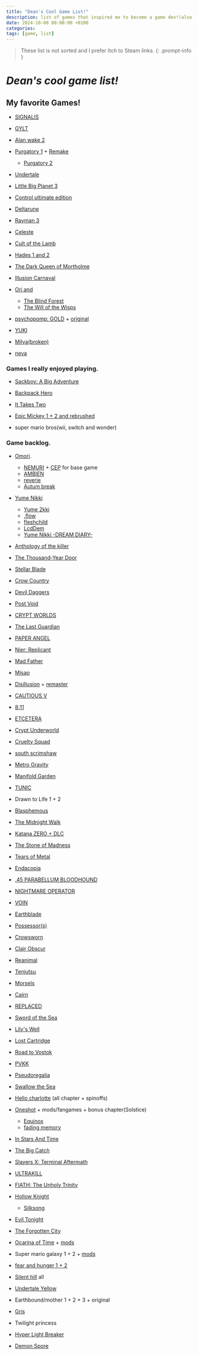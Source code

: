 ```yaml
---
title: "Dean's Cool Game List!"
description: list of games that inspired me to become a game dev!(also to keep being one!)
date: 2024-10-08 00:00:00 +0100
categories:
tags: [game, list]
---
```

> These list is not sorted and
I prefer Itch to Steam links.
{: .prompt-info }
# ***Dean's cool game list!***

## My favorite Games!
- [SIGNALIS](https://rose-engine.org/signalis/)

- [GYLT](https://tequilaworks.com/en/gylt/)

- [Alan wake 2](https://www.alanwake.com/)

- [Purgatory 1](https://memoriesoffear.jcink.net/index.php?showtopic=68) + [Remake](https://store.steampowered.com/app/2851770/NARAKU/)
  - [Purgatory 2](https://memoriesoffear.jcink.net/index.php?showtopic=85)

- [Undertale](https://undertale.com/)

- [Little Big Planet 3](https://www.lbpunion.com/)

- [Control ultimate edition](https://www.remedygames.com/games/control)

- [Deltarune](https://deltarune.com/)

- [Rayman 3](https://raymanpc.com/wiki/en/Rayman_3)

- [Celeste](https://www.celestegame.com/)

- [Cult of the Lamb](https://www.cultofthelamb.com/)

- [Hades 1 and 2](https://www.supergiantgames.com/games/hades-ii/)

- [The Dark Queen of Mortholme](https://qwertyprophecy.itch.io/mortholme)

- [Illusion Carnaval](https://kiz-qi.itch.io/illusion-carnival)

- [Ori and](https://www.orithegame.com/)
    - [The Blind Forest](https://www.orithegame.com/blind-forest/)
    - [The Will of the Wisps](https://store.steampowered.com/app/1057090/Ori_and_the_Will_of_the_Wisps/)

- [psychopomp: GOLD](https://store.steampowered.com/app/3243190/Psychopomp_GOLD/) + [original](https://karbonic.itch.io/psychopomp)

- [YUKI](https://visualmemoryunit.itch.io/yuki)

- [Milya(broken)](https://lol-rust.itch.io/milyabroken)

- [neva](https://neva.game/)



### Games I really enjoyed playing.
- [Sackboy: A Big Adventure](https://store.steampowered.com/app/1599660/Sackboy_A_Big_Adventure/)

- [Backpack Hero](https://thejaspel.itch.io/backpack-hero)

- [It Takes Two](https://www.ea.com/games/it-takes-two)

- [Epic Mickey 1 + 2 and rebrushed](https://store.steampowered.com/app/1522160/Disney_Epic_Mickey_Rebrushed/)

- super mario bros(wii, switch and wonder)

### Game backlog.
- [Omori](https://www.omori-game.com/). 
    - [NEMURI](https://mods.one/mod/nemuri) + [CEP](https://mods.one/mod/cep) for base game
    - [AMBIEN](https://mods.one/mod/ambien)
    - [reverie](https://mods.one/mod/reverie)
    - [Autum break](https://mods.one/mod/autumnbreak)

- [Yume Nikki](https://www.yume.wiki/yume/Yume_Nikki)
  - [Yume 2kki](https://yume.wiki/2kki/Yume_2kki_Wiki)
  - [.flow](https://yume.wiki/flow/Downloads)
  - [fleshchild](https://yumenikkifg.fandom.com/wiki/Fleshchild)
  - [LcdDem](https://guilvector.itch.io/lcddem)
  - [Yume Nikki -DREAM DIARY-](https://store.steampowered.com/app/774811/YUMENIKKI_DREAM_DIARY/)

- [Anthology of the killer](https://thecatamites.itch.io/anthology-of-the-killer)

- [The Thousand-Year Door](https://www.mariowiki.com/Paper_Mario:_The_Thousand-Year_Door)

- [Stellar Blade](https://www.stellar-blade.com/)

- [Crow Country](https://crowcountrygame.com/)

- [Devil Daggers](https://devildaggers.com/)

- [Post Void](https://store.steampowered.com/app/1285670/Post_Void/)

- [CRYPT WORLDS](https://www.cicadamarionette.com/Games/CryptWorlds/Main.html)

- [The Last Guardian](https://www.playstation.com/en-us/games/the-last-guardian/)

- [PAPER ANGEL](https://slitherbop.itch.io/paper-angel)

- [Nier: Replicant](https://store.steampowered.com/app/1113560/NieR_Replicant_ver122474487139/)

- [Mad Father](https://store.steampowered.com/app/483980/Mad_Father/)

- [Misao](https://store.steampowered.com/app/691450/Misao__2024_HD_Remaster/)

- [Disillusion](https://store.steampowered.com/app/1490060/Disillusion/) + [remaster](https://disillusionst.itch.io/disillusion-st)

- [CAUTIOUS V](https://beefstrong.itch.io/cautious-v-)

- [8:11](https://goth-6669.itch.io/811)

- [ETCETERA](https://slitherbop.itch.io/etcetera)

- [Crypt Underworld](https://lilithzone.itch.io/crypt-underworld)

- [Cruelty Squad](https://store.steampowered.com/app/1388770/Cruelty_Squad/)

- [south scrimshaw](https://nomarsh.itch.io/)

- [Metro Gravity](https://store.steampowered.com/app/2986450/Metro_Gravity/)

- [Manifold Garden](https://manifold.garden/)

- [TUNIC](https://tunicgame.com/)

- Drawn to Life 1 + 2

- [Blasphemous](https://store.steampowered.com/app/774361/Blasphemous/)

- [The Midnight Walk](https://store.steampowered.com/app/2863640/The_Midnight_Walk/)

- [Katana ZERO + DLC](https://katanazero.com/)

- [The Stone of Madness](https://store.steampowered.com/app/1309710/The_Stone_of_Madness/)

- [Tears of Metal](https://store.steampowered.com/app/1913120/Tears_of_Metal/)

- [Endacopia](https://store.steampowered.com/app/2684630/Endacopia/)

- [.45 PARABELLUM BLOODHOUND](https://store.steampowered.com/app/3014650/45_PARABELLUM_BLOODHOUND__Cyberpunk_Active_Time_Action/)

- [NIGHTMARE OPERATOR](https://store.steampowered.com/app/2957360/NIGHTMARE_OPERATOR/)

- [VOIN](https://store.steampowered.com/app/2464530/VOIN/)

- [Earthblade](https://exok.com/games/earthblade/)

- [Possessor(s)](https://store.steampowered.com/app/2132890/Possessors/)

- [Crowsworn](https://crowsworn.com/)

- [Clair Obscur](https://www.expedition33.com/)

- [Reanimal](https://reanimal.thqnordic.com/)

- [Tenjutsu](https://www.devolverdigital.com/games/tenjutsu)

- [Morsels](https://furcula.ca/)

- [Cairn](https://store.steampowered.com/app/1588550/Cairn/)

- [REPLACED](https://sadcatstudios.com/)

- [Sword of the Sea](https://swordoftheseagame.com/)

- [Lily's Well](https://pureiceblue.itch.io/lilys-well)

- [Lost Cartridge](https://pureiceblue.itch.io/lost-cartridge-cold-read)

- [Road to Vostok](https://www.roadtovostok.com/)

- [PVKK](https://pvkk.game/)

- [Pseudoregalia](https://rittzler.itch.io/pseudoregalia)

- [Swallow the Sea](https://itsthetalia.itch.io/swallow-the-sea)

- [Hello charlotte](https://etherane.itch.io/) (all chapter + spinoffs) 

- [Oneshot](https://futurecat.itch.io/) + mods/fangames + bonus chapter(Solstice)
    - [Equinox](https://kittehcreations.com/?a=1#mods)
    - [fading memory](https://astrabit.itch.io/oneshot-fading-memory)

- [In Stars And Time](https://www.instarsandtime.com/)

- [The Big Catch](https://thebigcatchgame.com/)

- [Slayers X: Terminal Aftermath](https://store.steampowered.com/app/1931020/Slayers_X_Terminal_Aftermath_Vengance_of_the_Slayer/)

- [ULTRAKILL](https://store.steampowered.com/app/1229490/ULTRAKILL/)

- [FIATH: The Unholy Trinity](https://store.steampowered.com/app/1179080/FAITH_The_Unholy_Trinity/?curator_clanid=6856383&curator_listid=32813)

- [Hollow Knight](https://store.steampowered.com/app/367520/Hollow_Knight/)
    - [Silksong](https://store.steampowered.com/app/1030300/Hollow_Knight_Silksong/)

- [Evil Tonight](https://dyagames.itch.io/evil-tonight)

- [The Forgotten City](https://forgottencitygame.com/)

- [Ocarina of Time](https://archive.org/details/the-legend-of-zelda-ocarina-of-time-usa_202012) + [mods](https://hylianmodding.com/mods)

- Super mario galaxy 1 + 2 + [mods](https://aurumsmods.com/nmg/)

- [fear and hunger 1 + 2](https://mirohaver.itch.io/)

- [Silent hill](https://www.konami.com/games/silenthill/gate) all

- [Undertale Yellow](https://gamejolt.com/games/UndertaleYellow/136925)

- Earthbound/mother 1 + 2 + 3 + original

- [Gris](https://nomada.studio/)

- Twilight princess

- [Hyper Light Breaker](https://www.hyperlightbreaker.com/en/)

- [Demon Spore](https://demonspore.com/)
